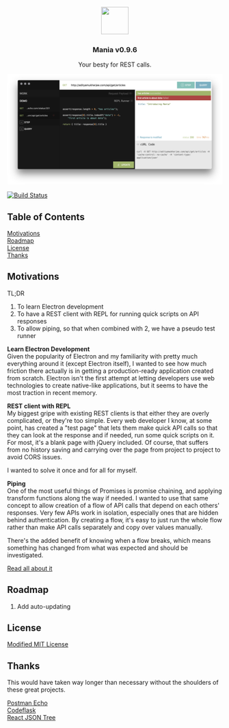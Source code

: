 <p align="center">
  <img src="http://i.imgur.com/X52iKPr.png" width="64" height="64"></img>
  <h3 align="center">Mania v0.9.6</h3>
  <p align="center">Your besty for REST calls.</p>
</p>

![Mania](screenshot.png)

[![Build Status](https://img.shields.io/travis/adityavm/Mania/master.svg?style=flat-square)](https://travis-ci.org/adityavm/Mania)


## Table of Contents

[Motivations](#motivations)  
[Roadmap](#roadmap)  
[License](LICENSE.md)  
[Thanks](#thanks)  


## Motivations

TL;DR
1. To learn Electron development
2. To have a REST client with REPL for running quick scripts on API responses
3. To allow piping, so that when combined with 2, we have a pseudo test runner

**Learn Electron Development**  
Given the popularity of Electron and my familiarity with pretty much everything around it (except Electron itself), I wanted to see how much friction there actually is in getting a production-ready application created from scratch. Electron isn't the first attempt at letting developers use web technologies to create native-like applications, but it seems to have the most traction in recent memory.

**REST client with REPL**  
My biggest gripe with existing REST clients is that either they are overly complicated, or they're too simple. Every web developer I know, at some point, has created a "test page" that lets them make quick API calls so that they can look at the response and if needed, run some quick scripts on it. For most, it's a blank page with jQuery included. Of course, that suffers from no history saving and carrying over the page from project to project to avoid CORS issues.

I wanted to solve it once and for all for myself.

**Piping**  
One of the most useful things of Promises is promise chaining, and applying transform functions along the way if needed. I wanted to use that same concept to allow creation of a flow of API calls that depend on each others' responses. Very few APIs work in isolation, especially ones that are hidden behind authentication. By creating a flow, it's easy to just run the whole flow rather than make API calls separately and copy over values manually.

There's the added benefit of knowing when a flow breaks, which means something has changed from what was expected and should be investigated.

[Read all about it](http://adityamukherjee.com/longform/introducing-mania)


## Roadmap

1. Add auto-updating


## License

[Modified MIT License](LICENSE.md)


## Thanks

This would have taken way longer than necessary without the shoulders of these great projects.

[Postman Echo](https://docs.postman-echo.com/)  
[Codeflask](https://github.com/kazzkiq/CodeFlask.js)  
[React JSON Tree](https://github.com/alexkuz/react-json-tree)  
